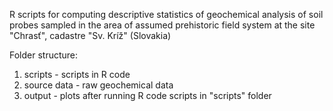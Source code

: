 R scripts for computing descriptive statistics of geochemical analysis of soil probes sampled in the area of assumed prehistoric field system  at the site "Chrasť", cadastre "Sv. Kríž" (Slovakia)

Folder structure:
1. scripts - scripts in R code
2. source data - raw geochemical data
3. output - plots after running R code scripts in "scripts" folder
